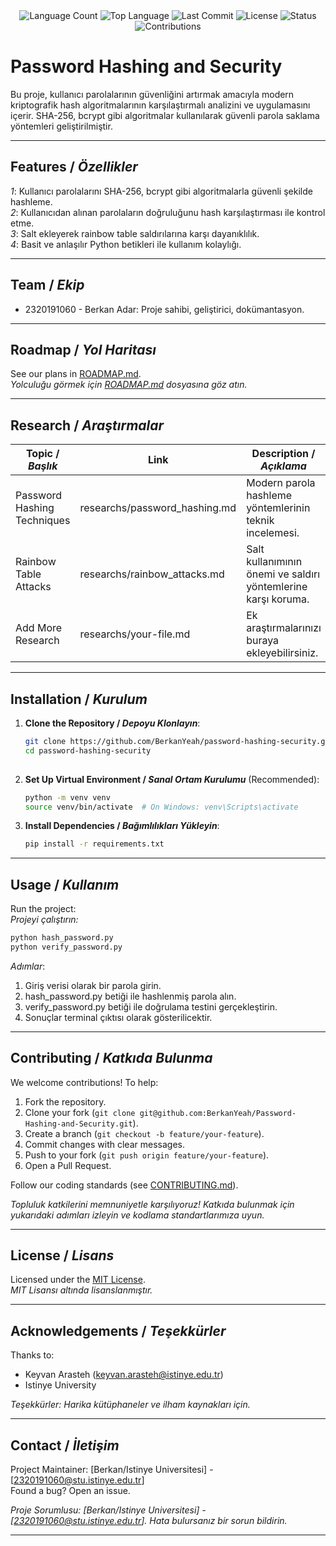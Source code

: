 <div align="center">
  <img src="https://img.shields.io/github/languages/count/BerkanYeah/Password-Hashing-and-Security?style=flat-square&color=blueviolet" alt="Language Count">
  <img src="https://img.shields.io/github/languages/top/BerkanYeah/Password-Hashing-and-Security?style=flat-square&color=1e90ff" alt="Top Language">
  <img src="https://img.shields.io/github/last-commit/BerkanYeah/Password-Hashing-and-Security?style=flat-square&color=ff69b4" alt="Last Commit">
  <img src="https://img.shields.io/github/license/BerkanYeah/Password-Hashing-and-Security?style=flat-square&color=yellow" alt="License">
  <img src="https://img.shields.io/badge/Status-Active-green?style=flat-square" alt="Status">
  <img src="https://img.shields.io/badge/Contributions-Welcome-brightgreen?style=flat-square" alt="Contributions">
</div>

# Password Hashing and Security



Bu proje, kullanıcı parolalarının güvenliğini artırmak amacıyla modern kriptografik hash algoritmalarının karşılaştırmalı analizini ve uygulamasını içerir. SHA-256, bcrypt gibi algoritmalar kullanılarak güvenli parola saklama yöntemleri geliştirilmiştir.


---

## Features / *Özellikler*

*1*: Kullanıcı parolalarını SHA-256, bcrypt gibi algoritmalarla güvenli şekilde hashleme.  
*2*: Kullanıcıdan alınan parolaların doğruluğunu hash karşılaştırması ile kontrol etme.  
*3*: Salt ekleyerek rainbow table saldırılarına karşı dayanıklılık.  
*4*: Basit ve anlaşılır Python betikleri ile kullanım kolaylığı.  

---



## Team / *Ekip*

- 2320191060 - Berkan Adar:  Proje sahibi, geliştirici, dokümantasyon.  
 
  

---

## Roadmap / *Yol Haritası*

See our plans in [ROADMAP.md](ROADMAP.md).  
*Yolculuğu görmek için [ROADMAP.md](ROADMAP.md) dosyasına göz atın.*

---

## Research / *Araştırmalar*

| Topic / *Başlık*        | Link                                    | Description / *Açıklama*                        |
|-------------------------|-----------------------------------------|------------------------------------------------|
| Password Hashing Techniques   | researchs/password_hashing.md       | Modern parola hashleme yöntemlerinin teknik incelemesi.     |
| Rainbow Table Attacks         | researchs/rainbow_attacks.md        | Salt kullanımının önemi ve saldırı yöntemlerine karşı koruma.|
| Add More Research             | researchs/your-file.md              | Ek araştırmalarınızı buraya ekleyebilirsiniz.               |

---

## Installation / *Kurulum*

1. **Clone the Repository / *Depoyu Klonlayın***:  
   ```bash
   git clone https://github.com/BerkanYeah/password-hashing-security.git
   cd password-hashing-security
  
   ```

2. **Set Up Virtual Environment / *Sanal Ortam Kurulumu*** (Recommended):  
   ```bash
   python -m venv venv
   source venv/bin/activate  # On Windows: venv\Scripts\activate
   ```

3. **Install Dependencies / *Bağımlılıkları Yükleyin***:  
   ```bash
   pip install -r requirements.txt
   ```

---

## Usage / *Kullanım*

Run the project:  
*Projeyi çalıştırın:*

```bash
python hash_password.py
python verify_password.py
```



*Adımlar*:  
1. Giriş verisi olarak bir parola girin.
2. hash_password.py betiği ile hashlenmiş parola alın.
3. verify_password.py betiği ile doğrulama testini gerçekleştirin.
4. Sonuçlar terminal çıktısı olarak gösterilicektir.

---

## Contributing / *Katkıda Bulunma*

We welcome contributions! To help:  
1. Fork the repository.  
2. Clone your fork (`git clone git@github.com:BerkanYeah/Password-Hashing-and-Security.git`).  
3. Create a branch (`git checkout -b feature/your-feature`).  
4. Commit changes with clear messages.  
5. Push to your fork (`git push origin feature/your-feature`).  
6. Open a Pull Request.  

Follow our coding standards (see [CONTRIBUTING.md](CONTRIBUTING.md)).  

*Topluluk katkilerini memnuniyetle karşılıyoruz! Katkıda bulunmak için yukarıdaki adımları izleyin ve kodlama standartlarımıza uyun.*

---

## License / *Lisans*

Licensed under the [MIT License](LICENSE.md).  
*MIT Lisansı altında lisanslanmıştır.*

---

## Acknowledgements / *Teşekkürler* 

Thanks to:  
- Keyvan Arasteh (keyvan.arasteh@istinye.edu.tr)
- Istinye University

*Teşekkürler: Harika kütüphaneler ve ilham kaynakları için.*

---

## Contact / *İletişim* 

Project Maintainer: [Berkan/Istinye Universitesi] - [2320191060@stu.istinye.edu.tr]  
Found a bug? Open an issue.  

*Proje Sorumlusu: [Berkan/Istinye Universitesi] - [2320191060@stu.istinye.edu.tr]. Hata bulursanız bir sorun bildirin.*

---


